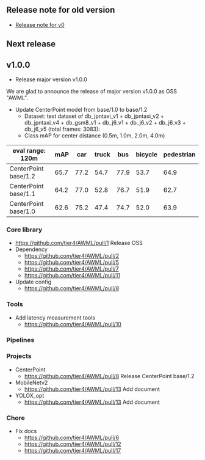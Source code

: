 ## Release note for old version

- [Release note for v0](/docs/release_note/release_note_v0.md)

## Next release

## v1.0.0

- Release major version v1.0.0

We are glad to announce the release of major version v1.0.0 as OSS "AWML".

- Update CenterPoint model from base/1.0 to base/1.2
  - Dataset: test dataset of db_jpntaxi_v1 + db_jpntaxi_v2 + db_jpntaxi_v4 + db_gsm8_v1 + db_j6_v1 + db_j6_v2 + db_j6_v3 + db_j6_v5 (total frames: 3083):
  - Class mAP for center distance (0.5m, 1.0m, 2.0m, 4.0m)

| eval range: 120m     | mAP  | car  | truck | bus  | bicycle | pedestrian |
| -------------------- | ---- | ---- | ----- | ---- | ------- | ---------- |
| CenterPoint base/1.2 | 65.7 | 77.2 | 54.7  | 77.9 | 53.7    | 64.9       |
| CenterPoint base/1.1 | 64.2 | 77.0 | 52.8  | 76.7 | 51.9    | 62.7       |
| CenterPoint base/1.0 | 62.6 | 75.2 | 47.4  | 74.7 | 52.0    | 63.9       |

### Core library

- https://github.com/tier4/AWML/pull/1 Release OSS
- Dependency
  - https://github.com/tier4/AWML/pull/2
  - https://github.com/tier4/AWML/pull/5
  - https://github.com/tier4/AWML/pull/7
  - https://github.com/tier4/AWML/pull/11
- Update config
  - https://github.com/tier4/AWML/pull/8

### Tools

- Add latency measurement tools
  - https://github.com/tier4/AWML/pull/10

### Pipelines

### Projects

- CenterPoint
  - https://github.com/tier4/AWML/pull/8 Release CenterPoint base/1.2
- MobileNetv2
  - https://github.com/tier4/AWML/pull/13 Add document
- YOLOX_opt
  - https://github.com/tier4/AWML/pull/13 Add document

### Chore

- Fix docs
  - https://github.com/tier4/AWML/pull/6
  - https://github.com/tier4/AWML/pull/12
  - https://github.com/tier4/AWML/pull/17

